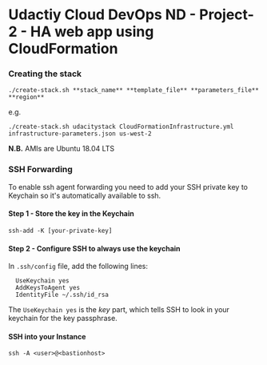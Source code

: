 # Udactiy Cloud DevOps ND - Project-2 - HA web app using CloudFormation

### Creating the stack 

`./create-stack.sh **stack_name** **template_file** **parameters_file** **region**`

e.g.

`./create-stack.sh udacitystack CloudFormationInfrastructure.yml infrastructure-parameters.json us-west-2`

**N.B.** AMIs are Ubuntu 18.04 LTS

### SSH Forwarding

To enable ssh agent forwarding you need to add your SSH private key to Keychain so it's automatically available
to ssh.

#### Step 1 - Store the key in the Keychain
`ssh-add -K [your-private-key]`

#### Step 2 - Configure SSH to always use the keychain
In `.ssh/config` file, add the following lines:
```Host *
  UseKeychain yes
  AddKeysToAgent yes
  IdentityFile ~/.ssh/id_rsa
```

The `UseKeychain yes` is the *key* part, which tells SSH to look in your keychain for the key passphrase.

#### SSH into your Instance
`ssh -A <user>@<bastionhost>`
